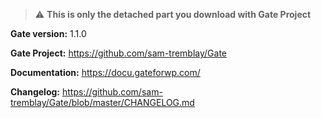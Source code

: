 > :warning: **This is only the detached part you download with Gate Project**

**Gate version:** 1.1.0

**Gate Project:** https://github.com/sam-tremblay/Gate

**Documentation:** https://docu.gateforwp.com/

**Changelog:** https://github.com/sam-tremblay/Gate/blob/master/CHANGELOG.md